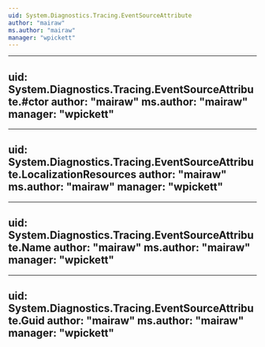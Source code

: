 ```yaml
---
uid: System.Diagnostics.Tracing.EventSourceAttribute
author: "mairaw"
ms.author: "mairaw"
manager: "wpickett"
---
```


---
uid: System.Diagnostics.Tracing.EventSourceAttribute.#ctor
author: "mairaw"
ms.author: "mairaw"
manager: "wpickett"
---

---
uid: System.Diagnostics.Tracing.EventSourceAttribute.LocalizationResources
author: "mairaw"
ms.author: "mairaw"
manager: "wpickett"
---

---
uid: System.Diagnostics.Tracing.EventSourceAttribute.Name
author: "mairaw"
ms.author: "mairaw"
manager: "wpickett"
---

---
uid: System.Diagnostics.Tracing.EventSourceAttribute.Guid
author: "mairaw"
ms.author: "mairaw"
manager: "wpickett"
---
